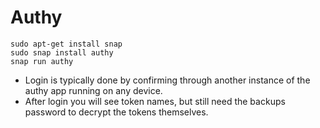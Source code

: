 Authy
=====

    sudo apt-get install snap
    sudo snap install authy
    snap run authy

- Login is typically done by confirming through another instance of the
  authy app running on any device.
- After login you will see token names, but still need the backups password
  to decrypt the tokens themselves.
